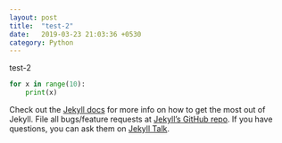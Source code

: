 ```yaml
---
layout: post
title:  "test-2"
date:   2019-03-23 21:03:36 +0530
category: Python
---
```

test-2

```python
for x in range(10):
	print(x)
```

Check out the [Jekyll docs][jekyll-docs] for more info on how to get the most out of Jekyll. File all bugs/feature requests at [Jekyll’s GitHub repo][jekyll-gh]. If you have questions, you can ask them on [Jekyll Talk][jekyll-talk].

[jekyll-docs]: https://jekyllrb.com/docs/home
[jekyll-gh]:   https://github.com/jekyll/jekyll
[jekyll-talk]: https://talk.jekyllrb.com/
